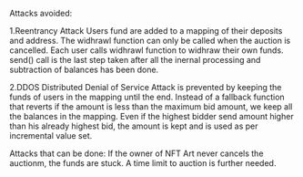 Attacks avoided:

1.Reentrancy Attack
Users fund are added to a mapping of their deposits and address. The widhrawl function can only be called when the auction is cancelled. Each user calls widhrawl function to widhraw their own funds. send() call is the last step taken after all the inernal processing and subtraction of balances has been done.

2.DDOS
Distributed Denial of Service Attack is prevented by keeping the funds of users in the mapping until the end. Instead of a fallback function that reverts if the amount is less than the maximum bid amount, we keep all the balances in the mapping. Even if the highest bidder send amount higher than his already highest bid, the amount is kept and is used as per incremental value set. 

Attacks that can be done:
If the owner of NFT Art never cancels the auctionm, the funds are stuck. A time limit to auction is further needed. 

